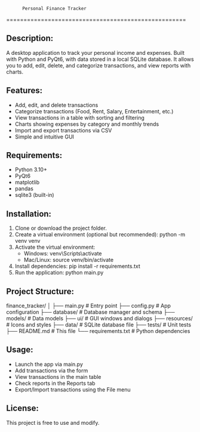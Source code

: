           Personal Finance Tracker
====================================================

Description:
-------------
A desktop application to track your personal income and expenses.
Built with Python and PyQt6, with data stored in a local SQLite database.
It allows you to add, edit, delete, and categorize transactions, and view reports with charts.

Features:
----------
- Add, edit, and delete transactions
- Categorize transactions (Food, Rent, Salary, Entertainment, etc.)
- View transactions in a table with sorting and filtering
- Charts showing expenses by category and monthly trends
- Import and export transactions via CSV
- Simple and intuitive GUI

Requirements:
-------------
- Python 3.10+
- PyQt6
- matplotlib
- pandas
- sqlite3 (built-in)

Installation:
-------------
1. Clone or download the project folder.
2. Create a virtual environment (optional but recommended):
   python -m venv venv
3. Activate the virtual environment:
   - Windows: venv\Scripts\activate
   - Mac/Linux: source venv/bin/activate
4. Install dependencies:
   pip install -r requirements.txt
5. Run the application:
   python main.py

Project Structure:
------------------
finance_tracker/
│
├── main.py                  # Entry point
├── config.py                # App configuration
├── database/                # Database manager and schema
├── models/                  # Data models
├── ui/                      # GUI windows and dialogs
├── resources/               # Icons and styles
├── data/                    # SQLite database file
├── tests/                   # Unit tests
├── README.md                # This file
└── requirements.txt         # Python dependencies

Usage:
-------
- Launch the app via main.py
- Add transactions via the form
- View transactions in the main table
- Check reports in the Reports tab
- Export/Import transactions using the File menu

License:
---------
This project is free to use and modify.
